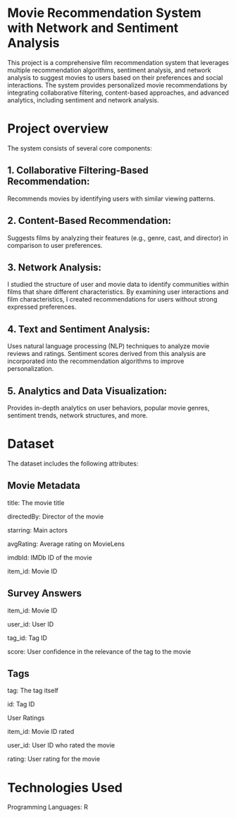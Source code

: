 # Movie Recommendation System with Network and Sentiment Analysis #

This project is a comprehensive film recommendation system that leverages multiple recommendation algorithms, sentiment analysis, and network analysis to suggest movies to users based on their preferences and social interactions. The system provides personalized movie recommendations by integrating collaborative filtering, content-based approaches, and advanced analytics, including sentiment and network analysis.

# Project overview #

The system consists of several core components:

## 1. Collaborative Filtering-Based Recommendation: ## 
Recommends movies by identifying users with similar viewing patterns.

## 2. Content-Based Recommendation: ##
Suggests films by analyzing their features (e.g., genre, cast, and director) in comparison to user preferences.

## 3. Network Analysis: ##
I studied the structure of user and movie data to identify communities within films that share different characteristics.
By examining user interactions and film characteristics, I created recommendations for users without strong expressed preferences.

## 4. Text and Sentiment Analysis: ##
Uses natural language processing (NLP) techniques to analyze movie reviews and ratings. Sentiment scores derived from this analysis are incorporated into the recommendation algorithms to improve personalization.

## 5. Analytics and Data Visualization: ##
Provides in-depth analytics on user behaviors, popular movie genres, sentiment trends, network structures, and more.

# Dataset #
The dataset includes the following attributes:

## Movie Metadata ##

title: The movie title

directedBy: Director of the movie

starring: Main actors

avgRating: Average rating on MovieLens

imdbId: IMDb ID of the movie

item_id: Movie ID

## Survey Answers ##
item_id: Movie ID

user_id: User ID

tag_id: Tag ID

score: User confidence in the relevance of the tag to the movie

## Tags ##
tag: The tag itself

id: Tag ID

User Ratings

item_id: Movie ID rated

user_id: User ID who rated the movie

rating: User rating for the movie

# Technologies Used # 
Programming Languages: R
